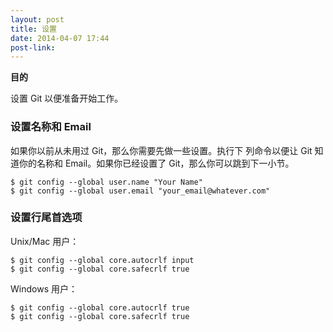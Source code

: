 ```yaml
---
layout: post
title: 设置
date: 2014-04-07 17:44
post-link:
---
```


**目的**

设置 Git 以便准备开始工作。

### 设置名称和 Email

如果你以前从未用过 Git，那么你需要先做一些设置。执行下
列命令以便让 Git 知道你的名称和 Email。如果你已经设置了
Git，那么你可以跳到下一小节。

```
$ git config --global user.name "Your Name"
$ git config --global user.email "your_email@whatever.com"
```

### 设置行尾首选项

Unix/Mac 用户：

```
$ git config --global core.autocrlf input
$ git config --global core.safecrlf true
```

Windows 用户：

```
$ git config --global core.autocrlf true
$ git config --global core.safecrlf true
```
